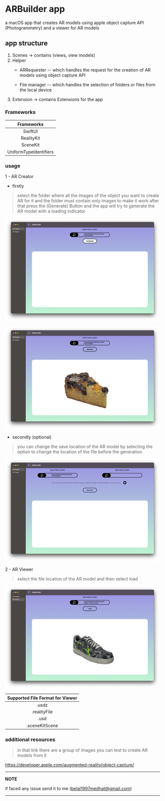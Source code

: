 # ARBuilder app
a macOS app that creates AR models using apple object capture API (Photogrammetry) and a viewer for AR models

## app structure 
1)  Scenes -> contains (views, view models)
2) Helper  
	- ARRequester -- which handles the request for the creation of AR models using object capture API

	- File manager -- which handles the selection of folders or files from the local device 
3) Extension ->  contains Extensions for the app

### Frameworks 
| Frameworks |
| :-----------: |
| SwiftUI |
| RealityKit | 
| SceneKit |
|UniformTypeIdentifiers |

### usage

1 - AR Creator 

 - firstly 
> select the folder where all the images of the object you want to create AR for it and the folder must contain only images to make it work after that press the (Generate) Button and the app will try to generate the AR model with a loading indicator 

![ARCreationProcess](images/ARCreationProcess.png)

![ARCreatorCompletion](images/ARCreatorCompletion.png)

- secondly (optional)
> you can change the save location of the AR model by selecting the option to change the location of the file before the generation 

![ARCreatorChangeLocation](images/ARCreatorLocation.png)

 2 - AR Viewer
 
> select the file location of the AR model and then select load 

![ARReader](ARReader.png)

| Supported File Format for Viewer |
| :-----------: |
| .usdz |
| .realityFile | 
| .usd |
| .sceneKitScene |


### additional resources 
> in that link there are a group of images you can test to create AR models from it 


https://developer.apple.com/augmented-reality/object-capture/


---
**NOTE**

if faced any issue send it to me (belal1997medhat@gmail.com)

---

